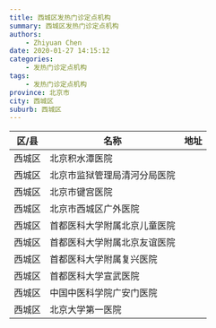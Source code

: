 ```yaml
---
title: 西城区发热门诊定点机构
summary: 西城区发热门诊定点机构
authors: 
    - Zhiyuan Chen
date: 2020-01-27 14:15:12
categories: 
    - 发热门诊定点机构
tags: 
    - 发热门诊定点机构
province: 北京市
city: 西城区
suburb: 西城区
---
```


|  区/县  |  名称  |  地址  |
|------|-------|------|
|  西城区  |  北京积水潭医院  |    
|  西城区  |  北京市监狱管理局清河分局医院  |    
|  西城区  |  北京市键宫医院  |    
|  西城区  |  北京市西城区广外医院  |    
|  西城区  |  首都医科大学附属北京儿童医院  |    
|  西城区  |  首都医科大学附属北京友谊医院  |    
|  西城区  |  首都医科大学附属复兴医院  |    
|  西城区  |  首都医科大学宣武医院  |    
|  西城区  |  中国中医科学院广安门医院  |    
|  西城区  |  北京大学第一医院  |    

